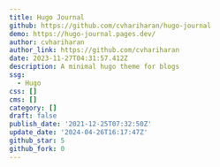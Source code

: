 ```yaml
---
title: Hugo Journal
github: https://github.com/cvhariharan/hugo-journal
demo: https://hugo-journal.pages.dev/
author: cvhariharan
author_link: https://github.com/cvhariharan
date: 2023-11-27T04:31:57.412Z
description: A minimal hugo theme for blogs
ssg:
  - Hugo
css: []
cms: []
category: []
draft: false
publish_date: '2021-12-25T07:32:50Z'
update_date: '2024-04-26T16:17:47Z'
github_star: 5
github_fork: 0
---
```

